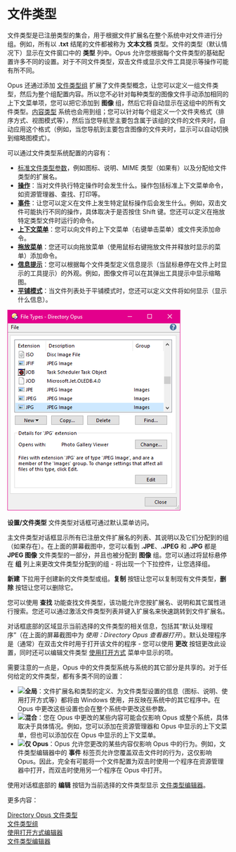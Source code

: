 # 文件类型

文件类型是已注册类型的集合，用于根据文件扩展名在整个系统中对文件进行分组。例如，所有以 **.txt** 结尾的文件都被称为 **文本文档** 类型。文件的类型（默认情况下）显示在文件窗口中的 **类型** 列中。Opus 允许您根据每个文件类型的基础配置许多不同的设置。对于不同文件类型，双击文件或显示文件工具提示等操作可能有所不同。

Opus 还通过添加 [文件类型组](/Manual/file_types/file_type_groups.zh.md) 扩展了文件类型概念，让您可以定义一组文件类型，然后为整个组配置内容。所以您不必针对每种类型的图像文件手动添加相同的上下文菜单项，您可以把它添加到 **图像** 组，然后它将自动显示在这组中的所有文件类型。[内容类型](basic_concepts/folder_options/content_types.zh.md) 系统也会用到组；您可以针对每个组定义一个文件夹格式（排序方式、视图模式等），然后当您导航至主要包含属于该组的文件的文件夹时，自动应用这个格式（例如，当您导航到主要包含图像的文件夹时，显示可以自动切换到缩略图模式）。

可以通过文件类型系统配置的内容有：

- [标准文件类型参数](/Manual/file_types/filetype_editor/README.zh.md)，例如图标、说明、MIME 类型（如果有）以及分配给文件类型的扩展名。
- **[操作](/Manual/file_types/filetype_editor/actions.zh.md)**：当对文件执行特定操作时会发生什么。操作包括标准上下文菜单命令，如资源管理器、查找、打印等。
- **[事件](/Manual/file_types/filetype_editor/events.zh.md)**：让您可以定义在文件上发生特定鼠标操作后会发生什么。例如，双击文件可能执行不同的操作，具体取决于是否按住 Shift 键。您还可以定义在拖放特定类型文件时运行的命令。
- **[上下文菜单](/Manual/file_types/filetype_editor/context_menu.zh.md)**：您可以向文件的上下文菜单（右键单击菜单）或文件夹添加命令。
- **[拖放菜单](/Manual/file_types/filetype_editor/drop_menu.zh.md)**：您还可以向拖放菜单（使用鼠标右键拖放文件并释放时显示的菜单）添加命令。
- **[信息提示](/Manual/file_types/filetype_editor/info_tip.zh.md)**：您可以根据每个文件类型定义信息提示（当鼠标悬停在文件上时显示的工具提示）的外观。例如，图像文件可以在其弹出工具提示中显示缩略图。
- **[平铺模式](/Manual/file_types/filetype_editor/tiles_mode.zh.md)**：当文件列表处于平铺模式时，您还可以定义文件将如何显示（显示什么信息）。

![](/Manual/images/media/file_types.png) 

**设置/文件类型** 文件类型对话框可通过默认菜单访问。

主文件类型对话框显示所有已注册文件扩展名的列表、其说明以及它们分配到的组（如果存在）。在上面的屏幕截图中，您可以看到 **.JPE**、**.JPEG** 和 **.JPG** 都是 **JPEG 图像** 文件类型的一部分，并且也被分配到 **图像** 组。您可以通过将鼠标悬停在 **组** 列上来更改文件类型分配到的组 - 将出现一个下拉控件，让您选择组。

**新建** 下拉用于创建新的文件类型或组。**复制** 按钮让您可以复制现有文件类型，**删除** 按钮让您可以删除它。

您可以使用 **查找** 功能查找文件类型，该功能允许您按扩展名、说明和其它属性进行搜索。您还可以通过激活文件类型列表并键入扩展名来快速跳转到文件扩展名。

对话框底部的区域显示当前选择的文件类型的相关信息，包括其“默认处理程序”（在上面的屏幕截图中为 *使用：Directory Opus 查看器打开*）。默认处理程序是（通常）在双击文件时用于打开该文件的程序 - 您可以使用 **更改** 按钮更改此设置，同时还可以编辑文件类型 [使用打开方式](/Manual/file_types/the_open_with_editor.zh.md) 菜单中显示的项。

需要注意的一点是，Opus 中的文件类型系统与系统的其它部分是共享的。对于任何给定的文件类型，都有多类不同的设置：

- ![](/anchor/global/)**全局**：文件扩展名和类型的定义、为文件类型设置的信息（图标、说明、使用打开方式等）都将由 Windows 使用，并反映在系统中的其它程序中。在 Opus 中更改这些设置也会在整个系统中更改这些参数。
- ![](/anchor/mixed/)**混合**：您在 Opus 中更改的某些内容可能会仅影响 Opus 或整个系统，具体取决于具体情况。例如，您可以添加在资源管理器和 Opus 中显示的上下文菜单，但也可以添加仅在 Opus 中显示的上下文菜单。
- ![](/anchor/opusonly/)**仅 Opus**：Opus 允许您更改的某些内容仅影响 Opus 中的行为。例如，文件类型编辑器中的 **事件** 标签页允许您覆盖双击文件时的行为，这仅影响 Opus。因此，完全有可能将一个文件配置为双击时使用一个程序在资源管理器中打开，而双击时使用另一个程序在 Opus 中打开。

使用对话框底部的 **编辑** 按钮为当前选择的文件类型显示 [文件类型编辑器](/Manual/file_types/filetype_editor/README.zh.md)。

更多内容：

[Directory Opus 文件类型](/Manual/file_types/directory_opus_file_types.zh.md)  
[文件类型组](/Manual/file_types/file_type_groups.zh.md)  
[使用打开方式编辑器](/Manual/file_types/the_open_with_editor.zh.md)  
[文件类型编辑器](/Manual/file_types/filetype_editor/README.zh.md)